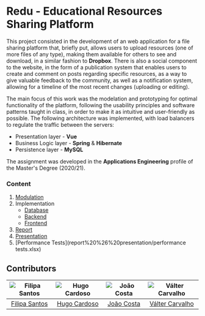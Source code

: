 # Redu - Educational Resources Sharing Platform

This project consisted in the development of an web application for a file sharing platform that, briefly put, allows users to upload resources (one of more files of any type), making them available for others to see and download, in a similar fashion to **Dropbox**. There is also a social component to the website, in the form of a publication system that enables users to create and comment on posts regarding specific resources, as a way to give valuable feedback to the community, as well as a notification system, allowing for a timeline of the most recent changes (uploading or editing).

The main focus of this work was the modelation and prototyping for optimal functionality of the platform, following the usability principles and software patterns taught in class, in order to make it as intuitive and user-friendly as possible. The following architecture was implemented, with load balancers to regulate the traffic between the servers:

* Presentation layer - **Vue**
* Business Logic layer - **Spring** & **Hibernate**
* Persistence layer - **MySQL**

The assignment was developed in the **Applications Engineering** profile of the Master's Degree (2020/21).

### Content

1. [Modulation](modulation)
2. Implementation
   - [Database](database)
   - [Backend](backend)
   - [Frontend](frontend)
3. [Report](report%20%26%20presentation/report.pdf)
4. [Presentation](report%20%26%20presentation/presentation.pptx)
5. [Performance Tests](report%20%26%20presentation/performance tests.xlsx)

## Contributors

![Filipa Santos][filipa-pic] | ![Hugo Cardoso][hugo-pic] | ![João Costa][cunha-pic] | ![Válter Carvalho][valter-pic]
:---: | :---: | :---: | :---:
[Filipa Santos][filipa] | [Hugo Cardoso][hugo] | [João Costa][cunha] | [Válter Carvalho][valter]

[filipa]: https://github.com/fliper6
[filipa-pic]: https://github.com/fliper6.png?size=120
[hugo]: https://github.com/Abjiri
[hugo-pic]: https://github.com/Abjiri.png?size=120
[cunha]: https://github.com/Jcc20
[cunha-pic]: https://github.com/Jcc20.png?size=120
[valter]: https://github.com/wurzy
[valter-pic]: https://github.com/wurzy.png?size=120
